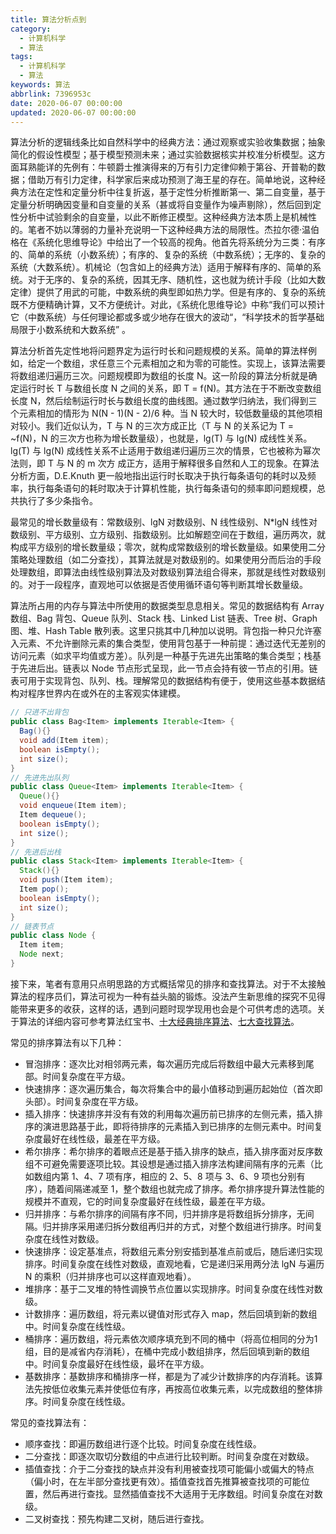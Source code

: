 ```yaml
---
title: 算法分析点到
category:
  - 计算机科学
  - 算法
tags:
  - 计算机科学
  - 算法
keywords: 算法
abbrlink: 7396953c
date: 2020-06-07 00:00:00
updated: 2020-06-07 00:00:00
---
```


算法分析的逻辑线条比如自然科学中的经典方法：通过观察或实验收集数据；抽象简化的假设性模型；基于模型预测未来；通过实验数据核实并校准分析模型。这方面耳熟能详的先例有：牛顿爵士推演得来的万有引力定律仰赖于第谷、开普勒的数据；借助万有引力定律，科学家后来成功预测了海王星的存在。简单地说，这种经典方法在定性和定量分析中往复折返，基于定性分析推断第一、第二自变量，基于定量分析明确因变量和自变量的关系（甚或将自变量作为噪声剔除），然后回到定性分析中试验剩余的自变量，以此不断修正模型。这种经典方法本质上是机械性的。笔者不妨以薄弱的力量补充说明一下这种经典方法的局限性。杰拉尔德·温伯格在《系统化思维导论》中给出了一个较高的视角。他首先将系统分为三类：有序的、简单的系统（小数系统）；有序的、复杂的系统（中数系统）；无序的、复杂的系统（大数系统）。机械论（包含如上的经典方法）适用于解释有序的、简单的系统。对于无序的、复杂的系统，因其无序、随机性，这也就为统计手段（比如大数定律）提供了用武的可能，中数系统的典型即如热力学。但是有序的、复杂的系统既不方便精确计算，又不方便统计。对此，《系统化思维导论》中称“我们可以预计它（中数系统）与任何理论都或多或少地存在很大的波动“，“科学技术的哲学基础局限于小数系统和大数系统” 。

算法分析首先定性地将问题界定为运行时长和问题规模的关系。简单的算法样例如，给定一个数组，求任意三个元素相加之和为零的可能性。实现上，该算法需要将数组递归遍历三次。问题规模即为数组的长度 N。这一阶段的算法分析就是确定运行时长 T 与数组长度 N 之间的关系，即 T = f(N)。其方法在于不断改变数组长度 N，然后绘制运行时长与数组长度的曲线图。通过数学归纳法，我们得到三个元素相加的情形为 N(N - 1)(N - 2)/6 种。当 N 较大时，较低数量级的其他项相对较小。我们近似认为，T 与 N 的三次方成正比（T 与 N 的关系记为 T = ~f(N)，N 的三次方也称为增长数量级），也就是，lg(T) 与 lg(N) 成线性关系。lg(T) 与 lg(N) 成线性关系不止适用于数组递归遍历三次的情景，它也被称为幂次法则，即 T 与 N 的 m 次方 成正方，适用于解释很多自然和人工的现象。在算法分析方面，D.E.Knuth 更一般地指出运行时长取决于执行每条语句的耗时以及频率，执行每条语句的耗时取决于计算机性能，执行每条语句的频率即问题规模，总共执行了多少条指令。

最常见的增长数量级有：常数级别、lgN 对数级别、N 线性级别、N*lgN 线性对数级别、平方级别、立方级别、指数级别。比如解题空间在于数组，遍历两次，就构成平方级别的增长数量级；零次，就构成常数级别的增长数量级。如果使用二分策略处理数组（如二分查找），其算法就是对数级别的。如果使用分而后治的手段处理数组，即算法由线性级别算法及对数级别算法组合得来，那就是线性对数级别的。对于一段程序，直观地可以依据是否使用循环语句等判断其增长数量级。

算法所占用的内存与算法中所使用的数据类型息息相关。常见的数据结构有 Array 数组、Bag 背包、Queue 队列、Stack 栈、Linked List 链表、Tree 树、Graph 图、堆、Hash Table 散列表。这里只挑其中几种加以说明。背包指一种只允许塞入元素、不允许删除元素的集合类型，使用背包基于一种前提：通过迭代无差别的访问元素（如求平均值或方差）。队列是一种基于先进先出策略的集合类型；栈基于先进后出。链表以 Node 节点形式呈现，此一节点会持有彼一节点的引用。链表可用于实现背包、队列、栈。理解常见的数据结构有便于，使用这些基本数据结构对程序世界内在或外在的主客观实体建模。

```java
// 只进不出背包
public class Bag<Item> implements Iterable<Item> {
  Bag(){}
  void add(Item item);
  boolean isEmpty();
  int size();
}
// 先进先出队列
public class Queue<Item> implements Iterable<Item> {
  Queue(){}
  void enqueue(Item item);
  Item dequeue();
  boolean isEmpty();
  int size();
}
// 先进后出栈
public class Stack<Item> implements Iterable<Item> {
  Stack(){}
  void push(Item item);
  Item pop();
  boolean isEmpty();
  int size();
}
// 链表节点
public class Node {
  Item item;
  Node next;
}
```

接下来，笔者有意用只点明思路的方式概括常见的排序和查找算法。对于不太接触算法的程序员们，算法可视为一种有益头脑的锻炼。没法产生新思维的探究不见得能带来更多的收获，这样的话，遇到问题时现学现用也会是个可供考虑的选项。关于算法的详细内容可参考算法红宝书、[十大经典排序算法](https://www.cnblogs.com/onepixel/articles/7674659.html)、[七大查找算法](https://blog.csdn.net/weixin_39241397/article/details/79344179)。

常见的排序算法有以下几种：

* 冒泡排序：逐次比对相邻两元素，每次遍历完成后将数组中最大元素移到尾部。时间复杂度在平方级。
* 快速排序：逐次遍历集合，每次将集合中的最小值移动到遍历起始位（首次即头部）。时间复杂度在平方级。
* 插入排序：快速排序并没有有效的利用每次遍历前已排序的左侧元素，插入排序的演进思路基于此，即将待排序的元素插入到已排序的左侧元素中。时间复杂度最好在线性级，最差在平方级。
* 希尔排序：希尔排序的着眼点还是基于插入排序的缺点，插入排序面对反序数组不可避免需要逐项比较。其设想是通过插入排序法构建间隔有序的元素（比如数组内第 1、4、7 项有序，相应的 2、5、8 项与 3、6、9 项也分别有序），随着间隔递减至 1，整个数组也就完成了排序。希尔排序提升算法性能的规模并不直观，它的时间复杂度最好在线性级，最差在平方级。
* 归并排序：与希尔排序的间隔有序不同，归并排序是将数组拆分排序，无间隔。归并排序采用递归拆分数组再归并的方式，对整个数组进行排序。时间复杂度在线性对数级。
* 快速排序：设定基准点，将数组元素分别安插到基准点前或后，随后递归实现排序。时间复杂度在线性对数级，直观地看，它是递归采用两分法 lgN 与遍历 N 的乘积（归并排序也可以这样直观地看）。
* 堆排序：基于二叉堆的特性调换节点位置以实现排序。时间复杂度在线性对数级。
* 计数排序：遍历数组，将元素以键值对形式存入 map，然后回填到新的数组中。时间复杂度在线性级。
* 桶排序：遍历数组，将元素依次顺序填充到不同的桶中（将高位相同的分为1组，目的是减省内存消耗），在桶中完成小数组排序，然后回填到新的数组中。时间复杂度最好在线性级，最坏在平方级。
* 基数排序：基数排序和桶排序一样，都是为了减少计数排序的内存消耗。该算法先按低位收集元素并使低位有序，再按高位收集元素，以完成数组的整体排序。时间复杂度在线性级。

常见的查找算法有：

* 顺序查找：即遍历数组进行逐个比较。时间复杂度在线性级。
* 二分查找：即逐次取切分数组的中点进行比较判断。时间复杂度在对数级。
* 插值查找：介于二分查找的缺点并没有利用被查找项可能偏小或偏大的特点（偏小时，在左半部分查找更有效）。插值查找首先推算被查找项的可能位置，然后再进行查找。显然插值查找不大适用于无序数组。时间复杂度在对数级。
* 二叉树查找：预先构建二叉树，随后进行查找。